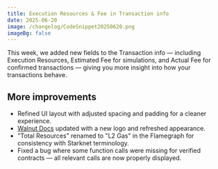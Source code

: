 ```yaml
---
title: Execution Resources & Fee in Transaction info
date: 2025-06-20
image: /changelog/CodeSnippet20250620.png
imageBg: false
---
```


This week, we added new fields to the Transaction info — including Execution Resources, Estimated Fee for simulations, and Actual Fee for confirmed transactions — giving you more insight into how your transactions behave.

## More improvements

- Refined UI layout with adjusted spacing and padding for a cleaner experience.
- [Walnut Docs](https://docs.walnut.dev) updated with a new logo and refreshed appearance.
- "Total Resources" renamed to "L2 Gas" in the Flamegraph for consistency with Starknet terminology.
- Fixed a bug where some function calls were missing for verified contracts — all relevant calls are now properly displayed.